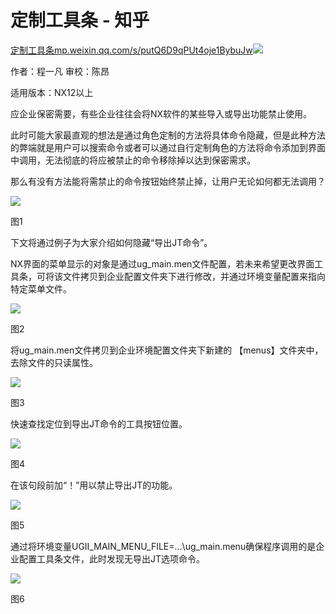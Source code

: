 # 定制工具条 - 知乎
[定制工具条​mp.weixin.qq.com/s/putQ6D9qPUt4oje1BybuJw![](https://pic4.zhimg.com/v2-22b89a0b1848cc6ff3973f20d4d9b023_ipico.jpg)
](https://link.zhihu.com/?target=https%3A//mp.weixin.qq.com/s/putQ6D9qPUt4oje1BybuJw)

作者：程一凡 审校：陈昂

适用版本：NX12以上

应企业保密需要，有些企业往往会将NX软件的某些导入或导出功能禁止使用。

此时可能大家最直观的想法是通过角色定制的方法将具体命令隐藏，但是此种方法的弊端就是用户可以搜索命令或者可以通过自行定制角色的方法将命令添加到界面中调用，无法彻底的将应被禁止的命令移除掉以达到保密需求。

那么有没有方法能将需禁止的命令按钮始终禁止掉，让用户无论如何都无法调用？

![](https://pic2.zhimg.com/v2-73d29a6df1fca4905082566ba188b309_b.jpg)

图1

下文将通过例子为大家介绍如何隐藏“导出JT命令”。

NX界面的菜单显示的对象是通过ug\_main.men文件配置，若未来希望更改界面工具条，可将该文件拷贝到企业配置文件夹下进行修改，并通过环境变量配置来指向特定菜单文件。

![](https://pic3.zhimg.com/v2-89be305278f5df511dd4c0d0c9d5de36_b.jpg)

图2

将ug\_main.men文件拷贝到企业环境配置文件夹下新建的 【menus】文件夹中，去除文件的只读属性。

![](https://pic1.zhimg.com/v2-493d0768f5adbf81af62aceb3f31adfc_b.jpg)

图3

快速查找定位到导出JT命令的工具按钮位置。

![](https://pic1.zhimg.com/v2-c129c6a962b42ab3843e2f87d1797d60_b.jpg)

图4

在该句段前加“！”用以禁止导出JT的功能。

![](https://pic3.zhimg.com/v2-fb05963eff2a08acaec97780fed2ad96_b.jpg)

图5

通过将环境变量UGII\_MAIN\_MENU\_FILE=…\\ug\_main.menu确保程序调用的是企业配置工具条文件，此时发现无导出JT选项命令。

![](https://pic4.zhimg.com/v2-85cfa2e1bc3e2b94170c37efeedb78ff_b.jpg)

图6